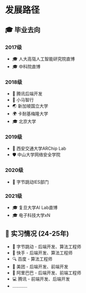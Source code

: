 # 发展路径

## 🎓 毕业去向

### 2017级
- 🎓 人大高瓴人工智能研究院直博
- 🎓 中科院直博

### 2018级
- 💼 腾讯后端开发
- 🚗 小马智行
- 🌏 新加坡国立大学
- 🌍 卡耐基梅隆大学
- 🎓 北京大学

### 2019级
- 🔬 西安交通大学ARChip Lab
- 🛡️ 中山大学网络安全学院

### 2020级
- 💼 字节跳动IES部门

### 2021级
- 🎓 复旦大学AI Lab直博
- 🎓 电子科技大学xN

## 🎯 实习情况 (24-25年)
- 💼 字节跳动 - 后端开发、算法工程师
- 📱 快手 - 后端开发、算法工程师  
- 🔍 百度 - 算法工程师
- 🍔 美团 - 后端开发、前端开发
- 🛒 阿里巴巴 - 后端开发、前端工程师
- 💻 腾讯 - 前端开发、后端开发
- …………
